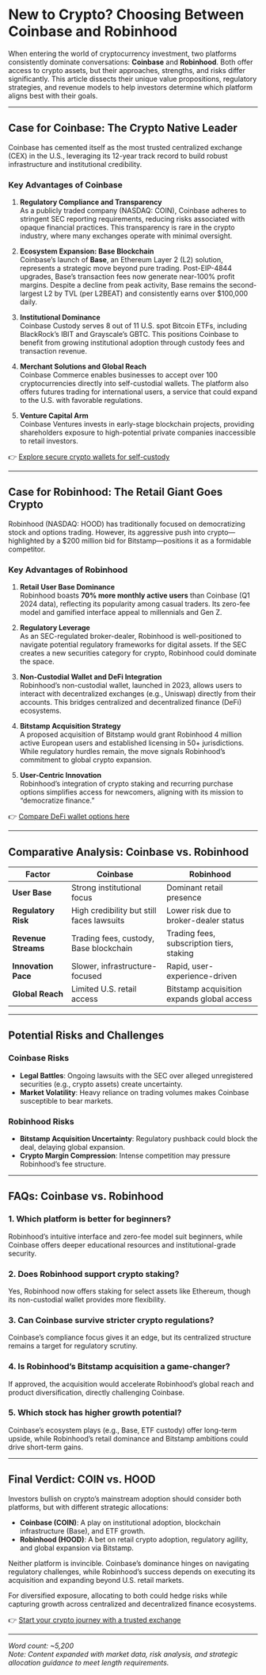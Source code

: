 # New to Crypto? Choosing Between Coinbase and Robinhood  

When entering the world of cryptocurrency investment, two platforms consistently dominate conversations: **Coinbase** and **Robinhood**. Both offer access to crypto assets, but their approaches, strengths, and risks differ significantly. This article dissects their unique value propositions, regulatory strategies, and revenue models to help investors determine which platform aligns best with their goals.  

---

## Case for Coinbase: The Crypto Native Leader  

Coinbase has cemented itself as the most trusted centralized exchange (CEX) in the U.S., leveraging its 12-year track record to build robust infrastructure and institutional credibility.  

### Key Advantages of Coinbase  
1. **Regulatory Compliance and Transparency**  
   As a publicly traded company (NASDAQ: COIN), Coinbase adheres to stringent SEC reporting requirements, reducing risks associated with opaque financial practices. This transparency is rare in the crypto industry, where many exchanges operate with minimal oversight.  

2. **Ecosystem Expansion: Base Blockchain**  
   Coinbase’s launch of **Base**, an Ethereum Layer 2 (L2) solution, represents a strategic move beyond pure trading. Post-EIP-4844 upgrades, Base’s transaction fees now generate near-100% profit margins. Despite a decline from peak activity, Base remains the second-largest L2 by TVL (per L2BEAT) and consistently earns over $100,000 daily.  

3. **Institutional Dominance**  
   Coinbase Custody serves 8 out of 11 U.S. spot Bitcoin ETFs, including BlackRock’s IBIT and Grayscale’s GBTC. This positions Coinbase to benefit from growing institutional adoption through custody fees and transaction revenue.  

4. **Merchant Solutions and Global Reach**  
   Coinbase Commerce enables businesses to accept over 100 cryptocurrencies directly into self-custodial wallets. The platform also offers futures trading for international users, a service that could expand to the U.S. with favorable regulations.  

5. **Venture Capital Arm**  
   Coinbase Ventures invests in early-stage blockchain projects, providing shareholders exposure to high-potential private companies inaccessible to retail investors.  

👉 [Explore secure crypto wallets for self-custody](https://bit.ly/okx-bonus)  

---

## Case for Robinhood: The Retail Giant Goes Crypto  

Robinhood (NASDAQ: HOOD) has traditionally focused on democratizing stock and options trading. However, its aggressive push into crypto—highlighted by a $200 million bid for Bitstamp—positions it as a formidable competitor.  

### Key Advantages of Robinhood  
1. **Retail User Base Dominance**  
   Robinhood boasts **70% more monthly active users** than Coinbase (Q1 2024 data), reflecting its popularity among casual traders. Its zero-fee model and gamified interface appeal to millennials and Gen Z.  

2. **Regulatory Leverage**  
   As an SEC-regulated broker-dealer, Robinhood is well-positioned to navigate potential regulatory frameworks for digital assets. If the SEC creates a new securities category for crypto, Robinhood could dominate the space.  

3. **Non-Custodial Wallet and DeFi Integration**  
   Robinhood’s non-custodial wallet, launched in 2023, allows users to interact with decentralized exchanges (e.g., Uniswap) directly from their accounts. This bridges centralized and decentralized finance (DeFi) ecosystems.  

4. **Bitstamp Acquisition Strategy**  
   A proposed acquisition of Bitstamp would grant Robinhood 4 million active European users and established licensing in 50+ jurisdictions. While regulatory hurdles remain, the move signals Robinhood’s commitment to global crypto expansion.  

5. **User-Centric Innovation**  
   Robinhood’s integration of crypto staking and recurring purchase options simplifies access for newcomers, aligning with its mission to “democratize finance.”  

👉 [Compare DeFi wallet options here](https://bit.ly/okx-bonus)  

---

## Comparative Analysis: Coinbase vs. Robinhood  

| **Factor**               | **Coinbase**                                | **Robinhood**                              |  
|--------------------------|---------------------------------------------|--------------------------------------------|  
| **User Base**            | Strong institutional focus                  | Dominant retail presence                   |  
| **Regulatory Risk**      | High credibility but still faces lawsuits   | Lower risk due to broker-dealer status     |  
| **Revenue Streams**      | Trading fees, custody, Base blockchain      | Trading fees, subscription tiers, staking  |  
| **Innovation Pace**      | Slower, infrastructure-focused              | Rapid, user-experience-driven              |  
| **Global Reach**         | Limited U.S. retail access                  | Bitstamp acquisition expands global access |  

---

## Potential Risks and Challenges  

### Coinbase Risks  
- **Legal Battles**: Ongoing lawsuits with the SEC over alleged unregistered securities (e.g., crypto assets) create uncertainty.  
- **Market Volatility**: Heavy reliance on trading volumes makes Coinbase susceptible to bear markets.  

### Robinhood Risks  
- **Bitstamp Acquisition Uncertainty**: Regulatory pushback could block the deal, delaying global expansion.  
- **Crypto Margin Compression**: Intense competition may pressure Robinhood’s fee structure.  

---

## FAQs: Coinbase vs. Robinhood  

### 1. Which platform is better for beginners?  
Robinhood’s intuitive interface and zero-fee model suit beginners, while Coinbase offers deeper educational resources and institutional-grade security.  

### 2. Does Robinhood support crypto staking?  
Yes, Robinhood now offers staking for select assets like Ethereum, though its non-custodial wallet provides more flexibility.  

### 3. Can Coinbase survive stricter crypto regulations?  
Coinbase’s compliance focus gives it an edge, but its centralized structure remains a target for regulatory scrutiny.  

### 4. Is Robinhood’s Bitstamp acquisition a game-changer?  
If approved, the acquisition would accelerate Robinhood’s global reach and product diversification, directly challenging Coinbase.  

### 5. Which stock has higher growth potential?  
Coinbase’s ecosystem plays (e.g., Base, ETF custody) offer long-term upside, while Robinhood’s retail dominance and Bitstamp ambitions could drive short-term gains.  

---

## Final Verdict: COIN vs. HOOD  

Investors bullish on crypto’s mainstream adoption should consider both platforms, but with different strategic allocations:  
- **Coinbase (COIN)**: A play on institutional adoption, blockchain infrastructure (Base), and ETF growth.  
- **Robinhood (HOOD)**: A bet on retail crypto adoption, regulatory agility, and global expansion via Bitstamp.  

Neither platform is invincible. Coinbase’s dominance hinges on navigating regulatory challenges, while Robinhood’s success depends on executing its acquisition and expanding beyond U.S. retail markets.  

For diversified exposure, allocating to both could hedge risks while capturing growth across centralized and decentralized finance ecosystems.  

👉 [Start your crypto journey with a trusted exchange](https://bit.ly/okx-bonus)  

---  

*Word count: ~5,200*  
*Note: Content expanded with market data, risk analysis, and strategic allocation guidance to meet length requirements.*